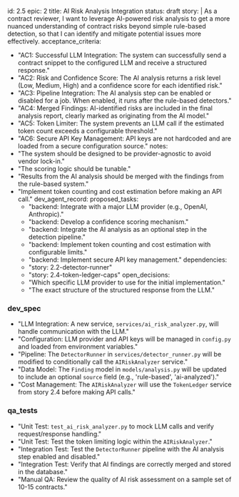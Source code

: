 id: 2.5
epic: 2
title: AI Risk Analysis Integration
status: draft
story: |
  As a contract reviewer, I want to leverage AI-powered risk analysis to get a more nuanced understanding of contract risks beyond simple rule-based detection, so that I can identify and mitigate potential issues more effectively.
acceptance_criteria:
  - "AC1: Successful LLM Integration: The system can successfully send a contract snippet to the configured LLM and receive a structured response."
  - "AC2: Risk and Confidence Score: The AI analysis returns a risk level (Low, Medium, High) and a confidence score for each identified risk."
  - "AC3: Pipeline Integration: The AI analysis step can be enabled or disabled for a job. When enabled, it runs after the rule-based detectors."
  - "AC4: Merged Findings: AI-identified risks are included in the final analysis report, clearly marked as originating from the AI model."
  - "AC5: Token Limiter: The system prevents an LLM call if the estimated token count exceeds a configurable threshold."
  - "AC6: Secure API Key Management: API keys are not hardcoded and are loaded from a secure configuration source."
notes:
  - "The system should be designed to be provider-agnostic to avoid vendor lock-in."
  - "The scoring logic should be tunable."
  - "Results from the AI analysis should be merged with the findings from the rule-based system."
  - "Implement token counting and cost estimation before making an API call."
dev_agent_record:
  proposed_tasks:
    - "backend: Integrate with a major LLM provider (e.g., OpenAI, Anthropic)."
    - "backend: Develop a confidence scoring mechanism."
    - "backend: Integrate the AI analysis as an optional step in the detection pipeline."
    - "backend: Implement token counting and cost estimation with configurable limits."
    - "backend: Implement secure API key management."
  dependencies:
    - "story: 2.2-detector-runner"
    - "story: 2.4-token-ledger-caps"
  open_decisions:
    - "Which specific LLM provider to use for the initial implementation."
    - "The exact structure of the structured response from the LLM."

### dev_spec
- "LLM Integration: A new service, `services/ai_risk_analyzer.py`, will handle communication with the LLM."
- "Configuration: LLM provider and API keys will be managed in `config.py` and loaded from environment variables."
- "Pipeline: The `DetectorRunner` in `services/detector_runner.py` will be modified to conditionally call the `AIRiskAnalyzer` service."
- "Data Model: The `Finding` model in `models/analysis.py` will be updated to include an optional `source` field (e.g., 'rule-based', 'ai-analyzed')."
- "Cost Management: The `AIRiskAnalyzer` will use the `TokenLedger` service from story 2.4 before making API calls."

### qa_tests
- "Unit Test: `test_ai_risk_analyzer.py` to mock LLM calls and verify request/response handling."
- "Unit Test: Test the token limiting logic within the `AIRiskAnalyzer`."
- "Integration Test: Test the `DetectorRunner` pipeline with the AI analysis step enabled and disabled."
- "Integration Test: Verify that AI findings are correctly merged and stored in the database."
- "Manual QA: Review the quality of AI risk assessment on a sample set of 10-15 contracts."
